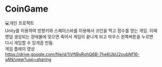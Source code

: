 # CoinGame
💻개인 프로젝트<br>
Unity를 이용하여 방향키와 스페이스바를 이용해서 코인을 먹고 점수를 얻는 게임. 이때 랜덤 생성되는 장애물에 맞으면 죽어서 게임이 끝나게 되고 마우스 왼쪽버튼을 누르면 다시 게임할 수 있게끔 만듦.<br>
게임 플레이 영상<br>
https://drive.google.com/file/d/1iVftByRohQ6B-7he6UbU2oubNf16-yAN/view?usp=sharing
